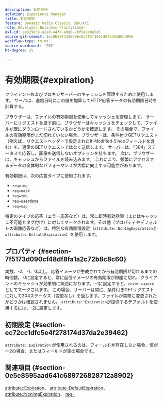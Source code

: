 ```yaml
---
description: 有効期限
solution: Experience Manager
title: 有効期限
feature: Dynamic Media Classic、SDK/API
role: Developer,Business Practitioner
exl-id: ee329834-a2a0-44fd-a0a5-7bf5a8e0a5a5
source-git-commit: 1ec8b59f442eb96c6c3f5f1405d57a38a86bd056
workflow-type: tm+mt
source-wordcount: '267'
ht-degree: 2%

---
```


# 有効期限{#expiration}

クライアントおよびプロキシサーバーのキャッシュを管理するために使用します。 サーバは、送信日時にこの値を加算してHTTP応答データの有効期限日時を計算する。

ブラウザーは、ファイルの有効期限を使用してキャッシュを管理します。 サーバーにリクエストを渡す前に、ブラウザーはキャッシュをチェックして、ファイルが既にダウンロードされているかどうかを確認します。 その場合で、ファイルの有効期限がまだ切れていない場合、ブラウザーは、条件付きGETリクエスト（例えば、リクエストヘッダーで設定されたIf-Modified-Sinceフィールドを含む）を、通常のGETリクエストではなく送信します。 サーバーは、「304」ステータスで応答し、画像を送信しないオプションを持ちます。 次に、ブラウザーは、キャッシュからファイルを読み込みます。 これにより、頻繁にアクセスするデータの全体的なパフォーマンスが大幅に向上する可能性があります。

有効期限は、次の応答タイプに使用されます。

* `req=img`
* `req=mask`
* `req=tmb`
* `req=userdata`
* `req=map`

特定のタイプの応答（エラー応答など）は、常に即時有効期限（またはキャッシュ不可能とタグ付け）に対してマークされます。その他（プロパティやデフォルトの画像応答など）は、特別な有効期限設定（`attribute::NonImgExpiration`と`attribute::DefaultExpiration`）を使用します。

## プロパティ {#section-7f5173d090cf48df8fa1a2c72b8c8c60}

実数、-2、-1、0以上。 応答イメージが生成されてから有効期限が切れるまでの時間数。 0に設定すると、常に返信イメージの有効期限が即座に切れ、クライアントのキャッシュが効果的に無効になります。 -1に設定すると、*`never expire`*&#x200B;としてマークされます。 この場合、サーバーは常に、条件付きGETリクエストに対して304ステータス（変更なし）を返します。ファイルが実際に変更されたかどうかは確認されません。 `attribute::Expiration`が提供するデフォルトを使用するには、-2に設定します。

## 初期設定 {#section-ec72cc1dfc5e4f278174d37da2e39462}

`attribute::Expiration` が使用されるのは、フィールドが存在しない場合、値が —2の場合、またはフィールドが空の場合です。

## 関連項目 {#section-0e5e8595aad641c689726828712a8902}

[attribute::Expiration](../../../../../../is-api/image-catalog/image-serving-api-ref/c-image-catalog-reference/c-attributes-reference/r-expiration.md#reference-a0bf4686425d4e00b8014c4950fb62b7)、 [attribute::DefaultExpiration](../../../../../../is-api/image-catalog/image-serving-api-ref/c-image-catalog-reference/c-attributes-reference/r-defaultexpiration.md#reference-0526166fab654fceb243b75d1ea4f0cf)、 [attribute::NonImgExpiration](../../../../../../is-api/image-catalog/image-serving-api-ref/c-image-catalog-reference/c-attributes-reference/r-nonimgexpiration.md#reference-a8066cd0d24b4ea98100ade4821f1f9d)、 [req=](../../../../../../is-api/http-ref/image-serving-api-ref/c-http-protocol-reference/c-command-reference/r-req/r-req.md#reference-907cdb4a97034db7ad94695f25552e76)

